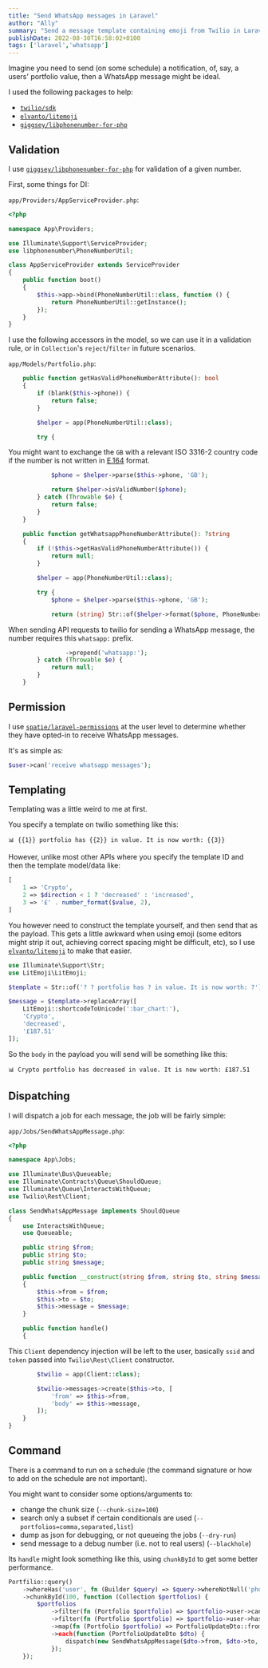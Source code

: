 ```yaml
---
title: "Send WhatsApp messages in Laravel"
author: "Ally"
summary: "Send a message template containing emoji from Twilio in Laravel"
publishDate: 2022-08-30T16:58:02+0100
tags: ['laravel','whatsapp']
---
```


Imagine you need to send (on some schedule) a notification, of, say, a users' portfolio value, then a WhatsApp message might be ideal.

I used the following packages to help:

* [`twilio/sdk`](https://packagist.org/packages/twilio/sdk)
* [`elvanto/litemoji`](https://packagist.org/packages/elvanto/litemoji)
* [`giggsey/libphonenumber-for-php`](https://packagist.org/packages/giggsey/libphonenumber-for-php)

## Validation

I use [`giggsey/libphonenumber-for-php`](https://packagist.org/packages/giggsey/libphonenumber-for-php) for validation of a given number.

First, some things for DI:

`app/Providers/AppServiceProvider.php`:

```php
<?php

namespace App\Providers;

use Illuminate\Support\ServiceProvider;
use libphonenumber\PhoneNumberUtil;

class AppServiceProvider extends ServiceProvider
{
    public function boot()
    {
        $this->app->bind(PhoneNumberUtil::class, function () {
            return PhoneNumberUtil::getInstance();
        });
    }
}
```

I use the following accessors in the model, so we can use it in a validation rule, or in `Collection`'s `reject`/`filter` in future scenarios.

`app/Models/Portfolio.php`:

```php
    public function getHasValidPhoneNumberAttribute(): bool
    {
        if (blank($this->phone)) {
            return false;
        }

        $helper = app(PhoneNumberUtil::class);

        try {
```

You might want to exchange the `GB` with a relevant ISO 3316-2 country code if the number is not written in [E.164](https://www.twilio.com/docs/glossary/what-e164) format.  

```php
            $phone = $helper->parse($this->phone, 'GB');

            return $helper->isValidNumber($phone);
        } catch (Throwable $e) {
            return false;
        }
    }

    public function getWhatsappPhoneNumberAttribute(): ?string
    {
        if (!$this->getHasValidPhoneNumberAttribute()) {
            return null;
        }

        $helper = app(PhoneNumberUtil::class);

        try {
            $phone = $helper->parse($this->phone, 'GB');

            return (string) Str::of($helper->format($phone, PhoneNumberFormat::E164))
```

When sending API requests to twilio for sending a WhatsApp message, the number requires this `whatsapp:` prefix.

```php
                ->prepend('whatsapp:');
        } catch (Throwable $e) {
            return null;
        }
    }
```


## Permission

I use [`spatie/laravel-permissions`](https://packagist.org/packages/spatie/laravel-permission) at the user level to determine whether they have opted-in to receive WhatsApp messages.

It's as simple as:

```php
$user->can('receive whatsapp messages');
```

## Templating

Templating was a little weird to me at first.

You specify a template on twilio something like this:

```text
📊 {{1}} portfolio has {{2}} in value. It is now worth: {{3}}
```

However, unlike most other APIs where you specify the template ID and then the template model/data like:

```php
[
    1 => 'Crypto',
    2 => $direction < 1 ? 'decreased' : 'increased',
    3 => '£' . number_format($value, 2),
]
```

You however need to construct the template yourself, and then send that as the payload. This gets a little awkward when using emoji (some editors might strip it out, achieving correct spacing might be difficult, etc), so I use [`elvanto/litemoji`](https://packagist.org/packages/elvanto/litemoji) to make that easier.

```php
use Illuminate\Support\Str;
use LitEmoji\LitEmoji;

$template = Str::of('? ? portfolio has ? in value. It is now worth: ?');

$message = $template->replaceArray([
    LitEmoji::shortcodeToUnicode(':bar_chart:'),
    'Crypto',
    'decreased',
    '£187.51'
]);
```

So the `body` in the payload you will send will be something like this:

```text
📊 Crypto portfolio has decreased in value. It is now worth: £187.51
```

## Dispatching

I will dispatch a job for each message, the job will be fairly simple:

`app/Jobs/SendWhatsAppMessage.php`:

```php
<?php

namespace App\Jobs;

use Illuminate\Bus\Queueable;
use Illuminate\Contracts\Queue\ShouldQueue;
use Illuminate\Queue\InteractsWithQueue;
use Twilio\Rest\Client;

class SendWhatsAppMessage implements ShouldQueue
{
    use InteractsWithQueue;
    use Queueable;

    public string $from;
    public string $to;
    public string $message;

    public function __construct(string $from, string $to, string $message)
    {
        $this->from = $from;
        $this->to = $to;
        $this->message = $message;
    }

    public function handle()
    {
```

This `Client` dependency injection will be left to the user, basically `ssid` and `token` passed into `Twilio\Rest\Client` constructor.

```php
        $twilio = app(Client::class);

        $twilio->messages->create($this->to, [
            'from' => $this->from,
            'body' => $this->message,
        ]);
    }
}
```

## Command

There is a command to run on a schedule (the command signature or how to add on the schedule are not important).

You might want to consider some options/arguments to:

* change the chunk size (`--chunk-size=100`)
* search only a subset if certain conditionals are used (`--portfolios=comma,separated,list`)
* dump as json for debugging, or not queueing the jobs (`--dry-run`)
* send message to a debug number (i.e. not to real users) (`--blackhole`)

Its `handle` might look something like this, using `chunkById` to get some better performance.

```php
Portfilio::query()
    ->whereHas('user', fn (Builder $query) => $query->whereNotNull('phone'))
    ->chunkById(100, function (Collection $portfolios) {
        $portfolios
            ->filter(fn (Portfolio $portfolio) => $portfolio->user->can('receive whatsapp messages'))
            ->filter(fn (Portfolio $portfolio) => $portfolio->user->has_valid_phone_number)
            ->map(fn (Portfolio $portfolio) => PortfolioUpdateDto::fromPortfolio($portfolio))
            ->each(function (PortfolioUpdateDto $dto) {
                dispatch(new SendWhatsAppMessage($dto->from, $dto->to, $dto->message));
            });
    });
```
